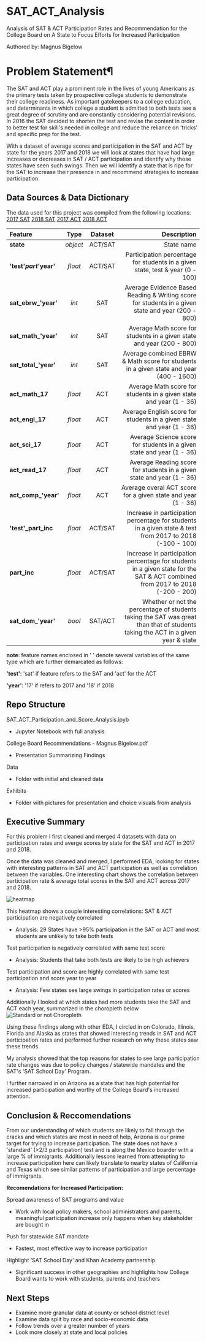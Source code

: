 # SAT_ACT_Analysis
Analysis of SAT &amp; ACT Participation Rates and Recommendation for the College Board on A State to Focus Efforts for Increased Participation

Authored by: Magnus Bigelow

# Problem Statement¶
The SAT and ACT play a prominent role in the lives of young Americans as the primary tests taken by prospective college students to demonstrate their college readiness. As important gatekeepers to a college education, and determinants in which college a student is admitted to both tests see a great degree of scrutiny and are constantly considering potential revisions. In 2016 the SAT decided to shorten the test and revise the content in order to better test for skill's needed in college and reduce the reliance on 'tricks' and specific prep for the test.

With a dataset of average scores and participation in the SAT and ACT by state for the years 2017 and 2018 we will look at states that have had large increases or decreases in SAT / ACT participation and identify why those states have seen such swings. Then we will identify a state that is ripe for the SAT to increase their presence in and recommend strategies to increase participation.

## Data Sources & Data Dictionary

The data used for this project was compiled from the following locations: 
    [2017 SAT](https://blog.collegevine.com/here-are-the-average-sat-scores-by-state/)
    [2018 SAT](https://reports.collegeboard.org/sat-suite-program-results/state-results)
    [2017 ACT](https://blog.prepscholar.com/act-scores-by-state-averages-highs-and-lows)
    [2018 ACT](http://www.act.org/content/dam/act/unsecured/documents/cccr2018/Average-Scores-by-State.pdf)
    
|Feature|Type|Dataset|Description|
|:---|:---:|:---:|---:|
|**state**|*object*|ACT/SAT|State name|
|**'test'_part_'year'**|*float*|ACT/SAT|Participation percentage for students in a given state, test & year (0 - 100)|
|**sat_ebrw_'year'**|*int*|SAT|Average Evidence Based Reading & Writing score for students in a given state and year (200 - 800)|
|**sat_math_'year'**|*int*|SAT|Average Math score for students in a given state and year (200 - 800)|
|**sat_total_'year'**|*int*|SAT|Average combined EBRW & Math score for students in a given state and year (400 - 1600)|
|**act_math_17**|*float*|ACT|Average Math score for students in a given state and year (1 - 36)|
|**act_engl_17**|*float*|ACT|Average English score for students in a given state and year (1 - 36)|
|**act_sci_17**|*float*|ACT|Average Science score for students in a given state and year (1 - 36)|
|**act_read_17**|*float*|ACT|Average Reading score for students in a given state and year (1 - 36)|
|**act_comp_'year'**|*float*|ACT|Average overal ACT score for a given state and year (1 - 36)|
|**'test'_part_inc**|*float*|ACT/SAT|Increase in participation percentage for students in a given state & test from 2017 to 2018 (-100 - 100)|
|**part_inc**|*float*|ACT/SAT|Increase in participation percentage for students in a given state for the SAT & ACT combined from 2017 to 2018 (-200 - 200)|
|**sat_dom_'year'**|*bool*|SAT/ACT|Whether or not the percentage of students taking the SAT was great than that of students taking the ACT in a given year & state|

**note**: feature names enclosed in ' ' denote several variables of the same type which are further demarcated as follows:

**'test'**: 'sat' if feature refers to the SAT and 'act' for the ACT

**'year'**: '17' if refers to 2017 and '18' if 2018

## Repo Structure

SAT_ACT_Participation_and_Score_Analysis.ipyb 
- Jupyter Notebook with full analysis

College Board Recommendations - Magnus Bigelow.pdf
- Presentation Summarizing Findings

Data
- Folder with initial and cleaned data

Exhibits
- Folder with pictures for presentation and choice visuals from analysis

## Executive Summary

For this problem I first cleaned and merged 4 datasets with data on participation rates and averge scores by state for the SAT and ACT in 2017 and 2018. 

Once the data was cleaned and merged, I performed EDA, looking for states with interesting patterns in SAT and ACT participation as well as correlation between the variables. One interesting chart shows the correlation between participation rate & average total scores in the SAT and ACT across 2017 and 2018.

![heatmap](./Exhibits/heatmap.jpg)

This heatmap shows a couple interesting correlations: 
SAT & ACT participation are negatively correlated
- Analysis: 29 States have >95% participation in the SAT or ACT and most students are unlikely to take both tests

Test participation is negatively correlated with same test score
- Analysis: Students that take both tests are likely to be high achievers

Test participation and score are highly correlated with same test participation and score year to year
- Analysis: Few states see large swings in participation rates or scores

Additionally I looked at which states had more students take the SAT and ACT each year, summarized in the choropleth below
![Standard or not Choropleth](./Exhibits/ACTorSATDominant.png)

Using these findings along with other EDA, I circled in on Colorado, Illinois, Florida and Alaska as states that showed interesting trends in SAT and ACT participation rates and performed further research on why these states saw these trends.

My analysis showed that the top reasons for states to see large participation rate changes was due to policy changes / statewide mandates and the SAT's 'SAT School Day' Program. 

I further narrowed in on Arizona as a state that has high potential for increased participation and worthy of the College Board's increased attention.

## Conclusion & Reccomendations

From our understanding of which students are likely to fall through the cracks and which states are most in need of help, Arizona is our prime target for trying to increase participation. The state does not have a 'standard' (>2/3 participation) test and is along the Mexico boarder with a large % of immigrants. Additionally lessons learned from attempting to increase participation here can likely translate to nearby states of California and Texas which see similar patterns of participation and large percentage of immigrants.

**Recomendations for Increased Participation:**

Spread awareness of SAT programs and value
- Work with local policy makers, school administrators and parents, meaningful participation increase only happens when key stakeholder are bought in

Push for statewide SAT mandate
- Fastest, most effective way to increase participation

Highlight ‘SAT School Day’ and Khan Academy partnership
- Significant success in other geographies and highlights how College Board wants to work with students, parents and teachers

## Next Steps

- Examine more granular data at county or school district level
- Examine data split by race and socio-economic data
- Follow trends over a greater number of years
- Look more closely at state and local policies
